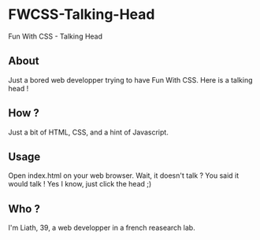 # FWCSS-Talking-Head
Fun With CSS - Talking Head

## About
Just a bored web developper trying to have Fun With CSS.
Here is a talking head !

## How ?
Just a bit of HTML, CSS, and a hint of Javascript.

## Usage
Open index.html on your web browser.
Wait, it doesn't talk ? You said it would talk ! Yes I know, just click the head ;)

## Who ?
I'm Liath, 39, a web developper in a french reasearch lab.
